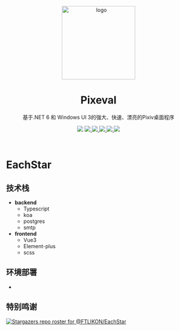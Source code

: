 <div align="center">
    <img align="center" src="https://github.com/FTLIKON/EachStar/blob/main/imgs/EachStar.png" alt="logo" width="200">
    <h1 align="center">Pixeval</h1>
    <p align="center">基于.NET 6 和 Windows UI 3的强大、快速、漂亮的Pixiv桌面程序</p>
    <p align="center">
        <img src="https://img.shields.io/github/stars/Pixeval/Pixeval?color=red&style=flat-square">
        <a href="mailto:decem0730@hotmail.com">
            <img src="https://img.shields.io/static/v1?label=contact%20me&message=hotmail&color=green&style=flat-square">
        </a>
        <a href="https://jq.qq.com/?_wv=1027&k=5hGmJbQ" target="_blank">
            <img src="https://img.shields.io/static/v1?label=chatting&message=qq&color=blue&style=flat-square">
        </a>
        <a href="https://github.com/Pixeval/Pixeval/blob/master/LICENSE" target="_blank">
            <img src="https://img.shields.io/github/license/Pixeval/Pixeval?style=flat-square">
        </a>
        <a href="https://github.com/Pixeval/Pixeval/issues/new/choose" target="_blank">
            <img src="https://img.shields.io/static/v1?label=feedback&message=issues&color=pink&style=flat-square">
        </a>
        <a href="https://dotnet.microsoft.com/en-us/download/dotnet/6.0" target="_blank">
            <img src="https://img.shields.io/static/v1?label=runtime&message=.NET%206.0&color=yellow&style=flat-square">
        </a>
    </p>
    </br>
</div>


# EachStar

## 技术栈

- **backend**
  - Typescript
  - koa
  - postgres
  - smtp
- **frontend**
  - Vue3
  - Element-plus
  - scss

## 环境部署

-

## 特别鸣谢

[![Stargazers repo roster for @FTLIKON/EachStar](https://reporoster.com/stars/FTLIKON/EachStar)](https://github.com/FTLIKON/EachStar/stargazers)
